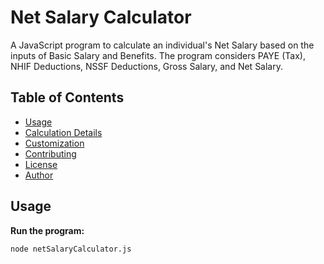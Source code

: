 # Net Salary Calculator

A JavaScript program to calculate an individual's Net Salary based on the inputs of Basic Salary and Benefits. The program considers PAYE (Tax), NHIF Deductions, NSSF Deductions, Gross Salary, and Net Salary.

## Table of Contents

- [Usage](#usage)
- [Calculation Details](#calculation-details)
- [Customization](#customization)
- [Contributing](#contributing)
- [License](#license)
- [Author](#author)

## Usage

**Run the program:**

   ```bash
   node netSalaryCalculator.js
